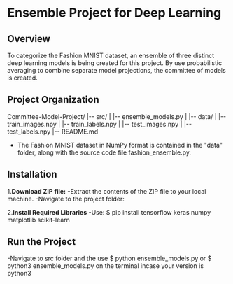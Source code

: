 
# Ensemble Project for Deep Learning

## Overview

To categorize the Fashion MNIST dataset, an ensemble of three distinct deep learning models is being created for this project. By use probabilistic averaging to combine separate model projections, the committee of models is created.

## Project Organization

Committee-Model-Project/
|-- src/
|   |-- ensemble_models.py
|   |-- data/
|       |-- train_images.npy
|       |-- train_labels.npy
|       |-- test_images.npy
|       |-- test_labels.npy
|-- README.md

* The Fashion MNIST dataset in NumPy format is contained in the "data" folder, along with the source code file fashion_ensemble.py.

## Installation

1.**Download ZIP file:**
-Extract the contents of the ZIP file to your local machine.
-Navigate to the project folder:

2.**Install Required Libraries**
-Use: $ pip install tensorflow keras numpy matplotlib scikit-learn

## Run the Project

-Navigate to src folder and the use $ python ensemble_models.py or $ python3 ensemble_models.py on the terminal incase your version is python3
